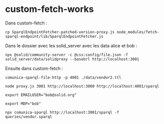 # custom-fetch-works

Dans custom-fetch :

    cp SparqlEndpointFetcher-patched-version-proxy.js node_modules/fetch-sparql-endpoint/lib/SparqlEndpointFetcher.js


Dans le dossier avec les solid_server avec les data alice et bob :

    npx @solid/community-server -c @css:config/file.json -f solid_server/data/solidproxy --baseUrl http://localhost:3001

Ensuite dans custom-fetch :

    comunica-sparql-file-http -p 4001 ./data/vendor2.ttl

    node proxy.js 3001 http://localhost:3000 http://localhost:4001/sparql

    export EMAILUSER="bob@solid.org"

    export MDP="bob"

    npx comunica-sparql http://localhost:3001/sparql -f queries/vendor.sparql
